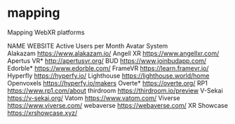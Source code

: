 # mapping
Mapping WebXR platforms

NAME          WEBSITE                        Active Users per Month      Avatar System  
Alakazam    	https://www.alakazam.io/
Angell XR     https://www.angellxr.com/
Apertus VR* 	http://apertusvr.org/
BUD         	https://www.joinbudapp.com/
Edorble*	    https://www.edorble.com/
FrameVR	      https://learn.framevr.io/
Hyperfly	    https://hyperfy.io/
Lighthouse	  https://lighthouse.world/home
Openvoxels	  https://hyperfy.io/makers
Overte*       https://overte.org/
RP1	          https://www.rp1.com/about
thirdroom	    https://thirdroom.io/preview
V-Sekai	      https://v-sekai.org/
Vatom	        https://www.vatom.com/
Viverse	      https://www.viverse.com/
webaverse	    https://webaverse.com/
XR Showcase	  https://xrshowcase.xyz/
